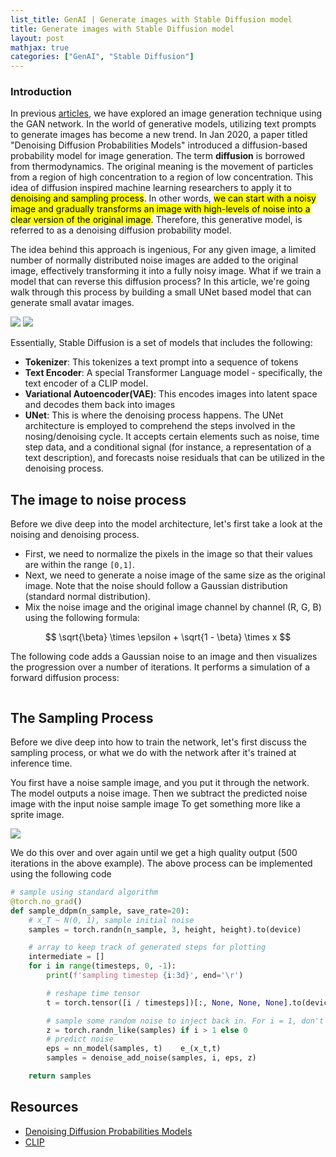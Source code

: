 ```yaml
---
list_title: GenAI | Generate images with Stable Diffusion model
title: Generate images with Stable Diffusion model
layout: post
mathjax: true
categories: ["GenAI", "Stable Diffusion"]
---
```


### Introduction

In previous [articles](https://xta0.me/2019/08/03/Learn-PyTorch-3.html), we have explored an image generation technique using the GAN network. In the world of generative models, utilizing text prompts to generate images has become a new trend. In Jan 2020, a paper titled "Denoising Diffusion Probabilities Models" introduced a diffusion-based probability model for image generation. The term <strong>diffusion</strong> is borrowed from thermodynamics. The original meaning is the movement of particles from a region of high concentration to a region of low concentration. This idea of diffusion inspired machine learning researchers to apply it to <mark>denoising and sampling process</mark>. In other words, <mark>we can start with a noisy image and gradually transforms an image with high-levels of noise into a clear version of the original image</mark>. Therefore, this generative model, is referred to as a denoising diffusion probability model.

The idea behind this approach is ingenious, For any given image, a limited number of normally distributed noise images are added to the original image, effectively transforming it into a fully noisy image. What if we train a model that can reverse this diffusion process? In this article, we're going walk through this process by building a small UNet based model that can generate small avatar images.

<img class="md-img-center" src="{{site.baseurl}}/assets/images/2025/01/sd-01.png">
<img class="md-img-center" src="{{site.baseurl}}/assets/images/2025/01/sd-02.png">

Essentially, Stable Diffusion is a set of models that includes the following:

- <strong>Tokenizer</strong>: This tokenizes a text prompt into a sequence of tokens
- <strong>Text Encoder</strong>: A special Transformer Language model - specifically, the text encoder of a CLIP model.
- <strong>Variational Autoencoder(VAE)</strong>: This encodes images into latent space and decodes them back into images
- <strong>UNet</strong>: This is where the denoising process happens. The UNet architecture is employed to comprehend the steps involved in the nosing/denoising cycle. It accepts certain elements such as noise, time step data, and a conditional signal (for instance, a representation of a text description), and forecasts noise residuals that can be utilized in the denoising process.

## The image to noise process

Before we dive deep into the model architecture, let's first take a look at the noising and denoising process. 

- First, we need to normalize the pixels in the image so that their values are within the range `[0,1]`.
- Next, we need to generate a noise image of the same size as the original image. Note that the noise should follow a Gaussian distribution (standard normal distribution).
- Mix the noise image and the original image channel by channel (R, G, B) using the following formula:

$$
\sqrt{\beta} \times \epsilon + \sqrt{1 - \beta} \times x
$$


The following code adds a Gaussian noise to an image and then visualizes the progression over a number of iterations. It performs a simulation of a forward diffusion process:

```python

```

## The Sampling Process

Before we dive deep into how to train the network, let's first discuss the sampling process, or what we do with the network after it's trained at inference time.

You first have a noise sample image, and you put it through the network. The model outputs a noise image. Then we subtract the predicted noise image with the input noise sample image To get something more like a sprite image.

<img class="md-img-center" src="{{site.baseurl}}/assets/images/2025/01/sd-03.png">

We do this over and over again until we get a high quality output (500 iterations in the above example).
The above process can be implemented using the following code


```python
# sample using standard algorithm
@torch.no_grad()
def sample_ddpm(n_sample, save_rate=20):
    # x_T ~ N(0, 1), sample initial noise
    samples = torch.randn(n_sample, 3, height, height).to(device)  

    # array to keep track of generated steps for plotting
    intermediate = [] 
    for i in range(timesteps, 0, -1):
        print(f'sampling timestep {i:3d}', end='\r')

        # reshape time tensor
        t = torch.tensor([i / timesteps])[:, None, None, None].to(device)

        # sample some random noise to inject back in. For i = 1, don't add back in noise
        z = torch.randn_like(samples) if i > 1 else 0
        # predict noise 
        eps = nn_model(samples, t)    e_(x_t,t)
        samples = denoise_add_noise(samples, i, eps, z)

    return samples
```



## Resources

- [Denoising Diffusion Probabilities Models](https://arxiv.org/abs/2006.11239)
- [CLIP](https://arxiv.org/pdf/2103.00020)